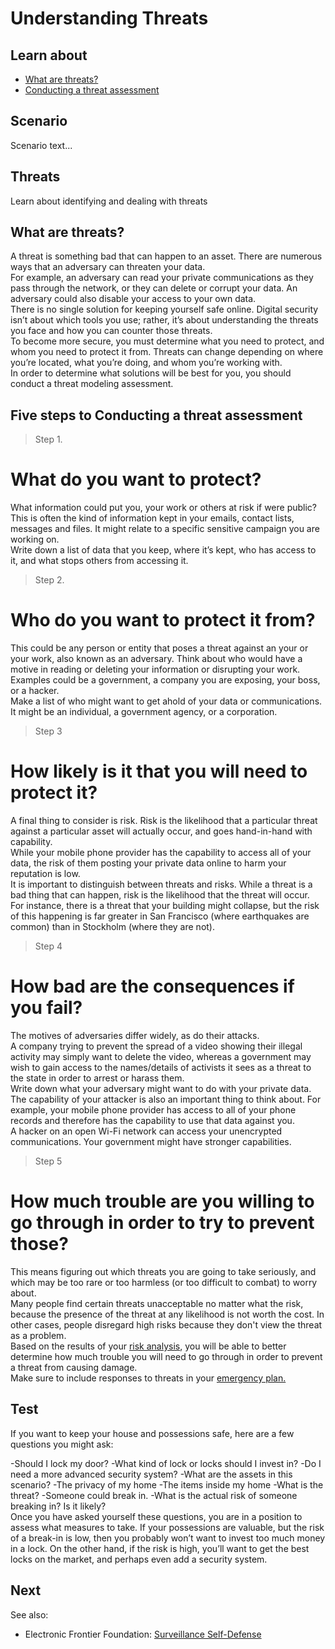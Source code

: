 # Understanding Threats
## Learn about
- [What are threats?](en/topics/practice-2-planning/1-threats/3-1-learn.md)
- [Conducting a threat assessment](en/topics/practice-2-planning/1-threats/3-2-learn.md)


## Scenario
Scenario text...

## Threats
Learn about identifying and dealing with threats


## What are threats?
A threat is something bad that can happen to an asset. There are numerous ways that an adversary can threaten your data.
<br>
For example, an adversary can read your private communications as they pass through the network, or they can delete or corrupt your data. An adversary could also disable your access to your own data.
<br>
There is no single solution for keeping yourself safe online. Digital security isn’t about which tools you use; rather, it’s about understanding the threats you face and how you can counter those threats.
<br>
To become more secure, you must determine what you need to protect, and whom you need to protect it from. Threats can change depending on where you’re located, what you’re doing, and whom you’re working with.
<br>
In order to determine what solutions will be best for you, you should conduct a threat modeling assessment.


## Five steps to Conducting a threat assessment

> Step 1.
# What do you want to protect?

What information could put you, your work or others at risk if were public? This is often the kind of information kept in your emails, contact lists, messages and files. It might relate to a specific sensitive campaign you are working on.
<br>
Write down a list of data that you keep, where it’s kept, who has access to it, and what stops others from accessing it.
<br>

> Step 2.
# Who do you want to protect it from?

This could be any person or entity that poses a threat against an your or your work, also known as an adversary. Think about who would have a motive in reading or deleting your information or disrupting your work.
<br>
Examples could be a government, a company you are exposing, your boss, or a hacker.
<br>
Make a list of who might want to get ahold of your data or communications. It might be an individual, a government agency, or a corporation.
<br>

> Step 3
# How likely is it that you will need to protect it?

A final thing to consider is risk. Risk is the likelihood that a particular threat against a particular asset will actually occur, and goes hand-in-hand with capability.
<br>
While your mobile phone provider has the capability to access all of your data, the risk of them posting your private data online to harm your reputation is low.
<br>
It is important to distinguish between threats and risks. While a threat is a bad thing that can happen, risk is the likelihood that the threat will occur.
<br>
For instance, there is a threat that your building might collapse, but the risk of this happening is far greater in San Francisco (where earthquakes are common) than in Stockholm (where they are not).
<br>
> Step 4
# How bad are the consequences if you fail?

The motives of adversaries differ widely, as do their attacks.
<br>
A company trying to prevent the spread of a video showing their illegal activity may simply want to delete the video, whereas a government may wish to gain access to the names/details of activists it sees as a threat to the state in order to arrest or harass them.
<br>
Write down what your adversary might want to do with your private data.
<br>
The capability of your attacker is also an important thing to think about. For example, your mobile phone provider has access to all of your phone records and therefore has the capability to use that data against you.
<br>
A hacker on an open Wi-Fi network can access your unencrypted communications. Your government might have stronger capabilities.

> Step 5
# How much trouble are you willing to go through in order to try to prevent those?

This means figuring out which threats you are going to take seriously, and which may be too rare or too harmless (or too difficult to combat) to worry about.
<br>
Many people find certain threats unacceptable no matter what the risk, because the presence of the threat at any likelihood is not worth the cost. In other cases, people disregard high risks because they don't view the threat as a problem.
<Br>
Based on the results of your [risk analysis](en/topics/practice-2-planning/2-assess-risk/1-1-intro.md), you will be able to better determine how much trouble you will need to go through in order to prevent a threat from causing damage.
<br>
Make sure to include responses to threats in your [emergency plan.](en/topics/practice-2-planning/4-emergency-plan/1-1-intro.md)


## Test
If you want to keep your house and possessions safe, here are a few questions you might ask:

-Should I lock my door?
-What kind of lock or locks should I invest in?
-Do I need a more advanced security system?
-What are the assets in this scenario?
  -The privacy of my home
  -The items inside my home
-What is the threat?
  -Someone could break in.
  -What is the actual risk of someone breaking in? Is it likely?
<br>
Once you have asked yourself these questions, you are in a position to assess what measures to take. If your possessions are valuable, but the risk of a break-in is low, then you probably won’t want to invest too much money in a lock. On the other hand, if the risk is high, you’ll want to get the best locks on the market, and perhaps even add a security system.

## Next
See also:
* Electronic Frontier Foundation: [Surveillance Self-Defense](https://ssd.eff.org/en/module/introduction-threat-modeling)


